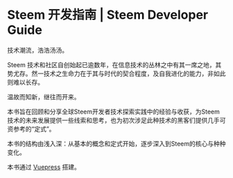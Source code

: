 # Steem 开发指南 | Steem Developer Guide

技术潮流，浩浩汤汤。

Steem 技术和社区自创始起已逾数年，在信息技术的丛林之中有其一席之地，其势尤存。然一技术之生命力在于其与时代的契合程度，及自我进化的能力，非如此则难以长存。

温故而知新，继往而开来。

本书旨在回顾和分享全球Steem开发者技术探索实践中的经验与收获，为Steem技术的未来发展提供一些线索和思考，也为初次涉足此种技术的黑客们提供几手可资参考的“定式”。

本书的结构由浅入深：从基本的概念和定式开始，逐步深入到Steem的核心与种种变化。

本书通过 [Vuepress](https://vuepress.vuejs.org/) 搭建。
